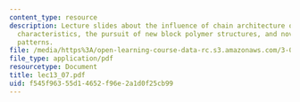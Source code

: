 ```yaml
---
content_type: resource
description: Lecture slides about the influence of chain architecture on microdomain
  characteristics, the pursuit of new block polymer structures, and novel microdomain
  patterns.
file: /media/https%3A/open-learning-course-data-rc.s3.amazonaws.com/3-063-polymer-physics-spring-2007/f545f96355d14652f96e2a1d0f25cb99_lec13_07.pdf
file_type: application/pdf
resourcetype: Document
title: lec13_07.pdf
uid: f545f963-55d1-4652-f96e-2a1d0f25cb99
---
```

